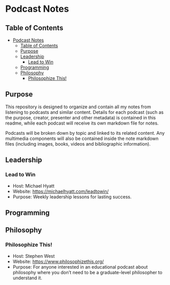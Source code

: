 # Podcast Notes

## Table of Contents
- [Podcast Notes](#podcast-notes)
  - [Table of Contents](#table-of-contents)
  - [Purpose](#purpose)
  - [Leadership](#leadership)
    - [Lead to Win](#lead-to-win)
  - [Programming](#programming)
  - [Philosophy](#philosophy)
    - [Philosophize This!](#philosophize-this)

## Purpose
This repository is designed to organize and contain all my notes from listening to podcasts and similar content. Details for each podcast (such as the purpose, creator, presenter and other metadata) is contained in this readme, while each podcast will receive its own markdown file for notes.

Podcasts will be broken down by topic and linked to its related content. Any multimedia components will also be contained inside the note markdown files (including images, books, videos and bibliographic information).

## Leadership

### Lead to Win
- Host: Michael Hyatt
- Website:  https://michaelhyatt.com/leadtowin/
- Purpose: Weekly leadership lessons for lasting success.

## Programming

## Philosophy

### Philosophize This!
- Host: Stephen West
- Website: https://www.philosophizethis.org/
- Purpose: For anyone interested in an educational podcast about philosophy where you don’t need to be a graduate-level philosopher to understand it.